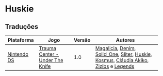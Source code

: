 # Huskie

## Traduções

| Plataforma | Jogo | Versão | Autores |
| ----------- | ----------- | ----------- | ----------- |
| [Nintendo DS](../../traducoes/nintendo-ds/) | [Trauma Center - Under The Knife](../../traducoes/nintendo-ds/trauma-center-under-the-knife_magalicia-et-al/) | 1.0 | [Magalicia](../../autores/magalicia/), [Denim](../../autores/denim/), [Solid\_One](../../autores/solid_one/), [Sliter](../../autores/sliter/), [Huskie](../../autores/huskie/), [Kosmus](../../autores/kosmus/), [Cláudia Akiko](../../autores/claudia-akiko/), [Zizibs](../../autores/zizibs/) e [Legends](../../autores/legends/) |